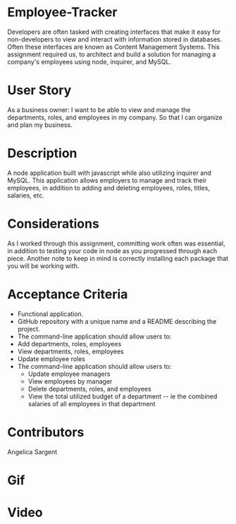 # Employee-Tracker

Developers are often tasked with creating interfaces that make it easy for non-developers to view and interact with information stored in databases. Often these interfaces are known as Content Management Systems. This assignment required us, to architect and build a solution for managing a company's employees using node, inquirer, and MySQL.

# User Story

As a business owner:
I want to be able to view and manage the departments, roles, and employees in my company.
So that I can organize and plan my business.

# Description

A node application built with javascript while also utilizing inquirer and MySQL. This application allows employers to manage and track their employees, in addition to adding and deleting employees, roles, titles, salaries, etc.

# Considerations

As I worked through this assignment, committing work often was essential, in addition to testing your code in node as you progressed through each piece. Another note to keep in mind is correctly installing each package that you will be working with.

# Acceptance Criteria

- Functional application.
- GitHub repository with a unique name and a README describing the project.
- The command-line application should allow users to:
- Add departments, roles, employees
- View departments, roles, employees
- Update employee roles
- The command-line application should allow users to:
    - Update employee managers
    - View employees by manager
    - Delete departments, roles, and employees
    - View the total utilized budget of a department -- ie the combined salaries of all employees in that department

# Contributors

Angelica Sargent

# Gif

# Video